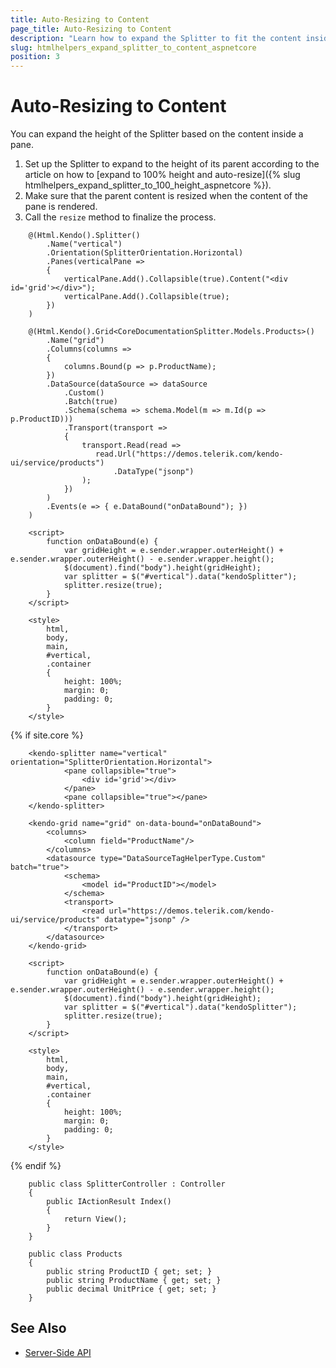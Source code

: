 ```yaml
---
title: Auto-Resizing to Content
page_title: Auto-Resizing to Content
description: "Learn how to expand the Splitter to fit the content inside it using the Telerik UI Splitter component for {{ site.framework }}."
slug: htmlhelpers_expand_splitter_to_content_aspnetcore
position: 3
---
```


# Auto-Resizing to Content

You can expand the height of the Splitter based on the content inside a pane.

1. Set up the Splitter to expand to the height of its parent according to the article on how to [expand to 100% height and auto-resize]({% slug htmlhelpers_expand_splitter_to_100_height_aspnetcore %}).
2. Make sure that the parent content is resized when the content of the pane is rendered.
3. Call the `resize` method to finalize the process.

```HtmlHelper
    @(Html.Kendo().Splitter()
        .Name("vertical")
        .Orientation(SplitterOrientation.Horizontal)
        .Panes(verticalPane =>
        {
            verticalPane.Add().Collapsible(true).Content("<div id='grid'></div>");
            verticalPane.Add().Collapsible(true);
        })
    )

    @(Html.Kendo().Grid<CoreDocumentationSplitter.Models.Products>()
        .Name("grid")
        .Columns(columns =>
        {
            columns.Bound(p => p.ProductName);
        })
        .DataSource(dataSource => dataSource
            .Custom()
            .Batch(true)
            .Schema(schema => schema.Model(m => m.Id(p => p.ProductID)))
            .Transport(transport =>
            {
                transport.Read(read =>
                   read.Url("https://demos.telerik.com/kendo-ui/service/products")
                       .DataType("jsonp")
                );
            })
        )
        .Events(e => { e.DataBound("onDataBound"); })
    )

    <script>
        function onDataBound(e) {
            var gridHeight = e.sender.wrapper.outerHeight() + e.sender.wrapper.outerHeight() - e.sender.wrapper.height();
            $(document).find("body").height(gridHeight);
            var splitter = $("#vertical").data("kendoSplitter");
            splitter.resize(true);
        }
    </script>

    <style>
        html,
        body,
        main,
        #vertical,
        .container
        {
            height: 100%;
            margin: 0;
            padding: 0;
        }
    </style>
```
{% if site.core %}
```TagHelper
    <kendo-splitter name="vertical" orientation="SplitterOrientation.Horizontal">
            <pane collapsible="true">
                <div id='grid'></div>
            </pane>
            <pane collapsible="true"></pane>
    </kendo-splitter>

    <kendo-grid name="grid" on-data-bound="onDataBound">
        <columns>
            <column field="ProductName"/>
        </columns>
        <datasource type="DataSourceTagHelperType.Custom" batch="true">
            <schema>
                <model id="ProductID"></model>
            </schema>
            <transport>
                <read url="https://demos.telerik.com/kendo-ui/service/products" datatype="jsonp" />
            </transport>
        </datasource>
    </kendo-grid>

    <script>
        function onDataBound(e) {
            var gridHeight = e.sender.wrapper.outerHeight() + e.sender.wrapper.outerHeight() - e.sender.wrapper.height();
            $(document).find("body").height(gridHeight);
            var splitter = $("#vertical").data("kendoSplitter");
            splitter.resize(true);
        }
    </script>

    <style>
        html,
        body,
        main,
        #vertical,
        .container
        {
            height: 100%;
            margin: 0;
            padding: 0;
        }
    </style>

```
{% endif %}
```Controller
    public class SplitterController : Controller
    {
        public IActionResult Index()
        {
            return View();
        }
    }
```
```Model
    public class Products
    {
        public string ProductID { get; set; }
        public string ProductName { get; set; }
        public decimal UnitPrice { get; set; }
    }
```

## See Also

* [Server-Side API](/api/splitter)
